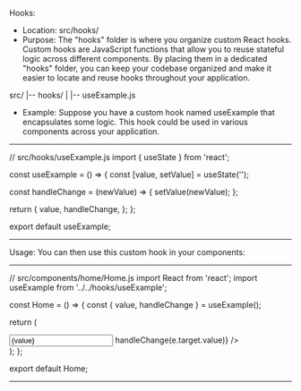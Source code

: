 Hooks:

- Location: src/hooks/
- Purpose: The "hooks" folder is where you organize custom React hooks. Custom hooks are JavaScript functions that allow you to reuse stateful logic across different components. By placing them in a dedicated "hooks" folder, you can keep your codebase organized and make it easier to locate and reuse hooks throughout your application.

src/
|-- hooks/
| |-- useExample.js

- Example: Suppose you have a custom hook named useExample that encapsulates some logic. This hook could be used in various components across your application.

---

// src/hooks/useExample.js
import { useState } from 'react';

const useExample = () => {
const [value, setValue] = useState('');

const handleChange = (newValue) => {
setValue(newValue);
};

return {
value,
handleChange,
};
};

export default useExample;

---

Usage: You can then use this custom hook in your components:

---

// src/components/home/Home.js
import React from 'react';
import useExample from '../../hooks/useExample';

const Home = () => {
const { value, handleChange } = useExample();

return (
<div>
<input type="text" value={value} onChange={(e) => handleChange(e.target.value)} />
</div>
);
};

export default Home;

---

